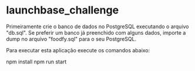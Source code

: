 # launchbase_challenge
Primeiramente crie o banco de dados no PostgreSQL executando o arquivo "db.sql".
Se preferir um banco já preenchido com alguns dados, importe a dump no arquivo "foodfy.sql" para o seu PostgreSQL.

Para executar esta aplicação execute os comandos abaixo:

npm install
npm run start

